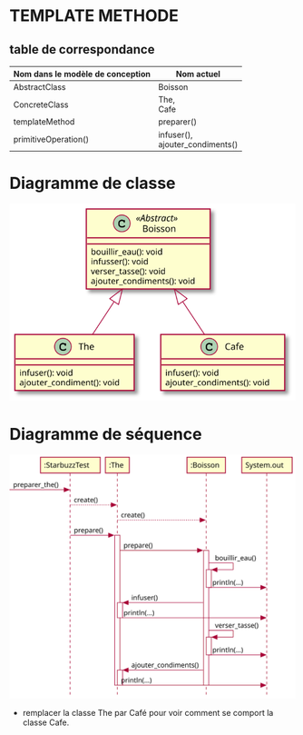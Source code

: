 # TEMPLATE METHODE

## table de correspondance
|Nom dans le modèle de conception | Nom actuel |
|-|-|
|AbstractClass| Boisson|
|ConcreteClass| The, <br>Cafe | 
|templateMethod| preparer() | 
|primitiveOperation()| infuser(), <br>ajouter_condiments() |


# Diagramme de classe
![DCL](README/Diagramme%20de%20classe.svg)

# Diagramme de séquence

![DS](README/ds-preparer.svg)

- remplacer la classe The par Café pour voir comment se comport la classe Cafe.

